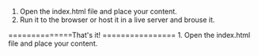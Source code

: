 1. Open the index.html file and place your content.
2. Run it to the browser or host it in a live server and brouse it.

==============That's it! ================ 1. Open the index.html file and place your content.
